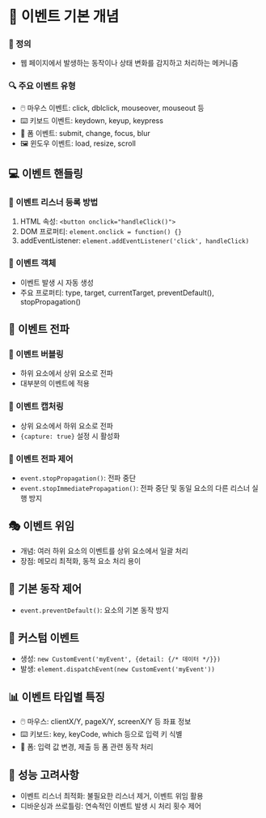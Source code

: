 # 🌟 이벤트 기본 개념

### 📌 정의

- 웹 페이지에서 발생하는 동작이나 상태 변화를 감지하고 처리하는 메커니즘

### 🔍 주요 이벤트 유형

- 🖱️ 마우스 이벤트: click, dblclick, mouseover, mouseout 등
- ⌨️ 키보드 이벤트: keydown, keyup, keypress
- 📝 폼 이벤트: submit, change, focus, blur
- 🖼️ 윈도우 이벤트: load, resize, scroll

## 💻 이벤트 핸들링

### 🎯 이벤트 리스너 등록 방법

1. HTML 속성: `<button onclick="handleClick()">`
2. DOM 프로퍼티: `element.onclick = function() {}`
3. addEventListener: `element.addEventListener('click', handleClick)`

### 🔄 이벤트 객체

- 이벤트 발생 시 자동 생성
- 주요 프로퍼티: type, target, currentTarget, preventDefault(), stopPropagation()

## 🌊 이벤트 전파

### 🔼 이벤트 버블링

- 하위 요소에서 상위 요소로 전파
- 대부분의 이벤트에 적용

### 🔽 이벤트 캡처링

- 상위 요소에서 하위 요소로 전파
- `{capture: true}` 설정 시 활성화

### 🛑 이벤트 전파 제어

- `event.stopPropagation()`: 전파 중단
- `event.stopImmediatePropagation()`: 전파 중단 및 동일 요소의 다른 리스너 실행 방지

## 🎭 이벤트 위임

- 개념: 여러 하위 요소의 이벤트를 상위 요소에서 일괄 처리
- 장점: 메모리 최적화, 동적 요소 처리 용이

## 🚫 기본 동작 제어

- `event.preventDefault()`: 요소의 기본 동작 방지

## 🎨 커스텀 이벤트

- 생성: `new CustomEvent('myEvent', {detail: {/* 데이터 */}})`
- 발생: `element.dispatchEvent(new CustomEvent('myEvent'))`

## 📊 이벤트 타입별 특징

- 🖱️ 마우스: clientX/Y, pageX/Y, screenX/Y 등 좌표 정보
- ⌨️ 키보드: key, keyCode, which 등으로 입력 키 식별
- 📝 폼: 입력 값 변경, 제출 등 폼 관련 동작 처리

## 🚀 성능 고려사항

- 이벤트 리스너 최적화: 불필요한 리스너 제거, 이벤트 위임 활용
- 디바운싱과 쓰로틀링: 연속적인 이벤트 발생 시 처리 횟수 제어